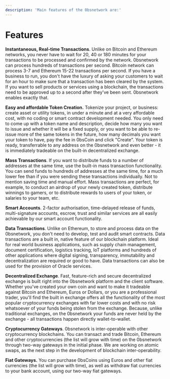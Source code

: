 ```yaml
---
description: 'Main features of the 0bsnetwork are:'
---
```


# Features



**Instantaneous, Real-time Transactions**. Unlike on Bitcoin and Ethereum networks, you never have to wait for 20, 40 or 180 minutes for your transactions to be processed and confirmed by the network. 0bsnetwork can process hundreds of transactions per second. Bitcoin network can process 3-7 and Ethereum 15-22 transactions per second. If you have a business to run, you don't have the luxury of asking your customers to wait for an hour to make sure that a transaction has been cleared by the system. If you want to sell products or services using a blockchain, the transactions need to be approved up to a second after they've been sent. 0bsnetwork enables exactly that.

**Easy and affordable Token Creation.** Tokenize your project, or business: create asset or utility tokens, in under a minute and at a very affordable cost, with no coding or smart contract development needed. You only need to come up with a token name and description, decide how many you want to issue and whether it will be a fixed supply, or you want to be able to re-issue more of the same tokens in the future, how many decimals you want your token to have, pay the fee in 0bsCoin and click "Create". Your token is ready, transferrable to any address on the 0bsnetwork and even better - it is immediately tradeable on the built-in decentralized exchange.

**Mass Transactions**. If you want to distribute funds to a number of addresses at the same time, use the built-in mass transaction functionality. You can send funds to hundreds of addresses at the same time, for a much lower fee than if you were sending these transactions individually. Not to mention saving time and manual effort. Mass transactions are perfect, for example, to conduct an airdrop of your newly created token, distribute winnings to gamers, or to distribute rewards to users of your token, or salaries to your team, etc.

**Smart Accounts**. 2-factor authorisation, time-delayed release of funds, multi-signature accounts, escrow, trust and similar services are all easily achievable by our smart account functionality.

**Data Transactions**. Unlike on Ethereum, to store and process data on the 0bsnetwork, you don't need to develop, test and audit smart contracts. Data transactions are a built in, native feature of our blockchain platform. Ideal for real world business applications, such as supply chain management, document certification, logistics tracking, IoT platforms and hundreds of other applications where digital signing, transparency, immutability and decentralization are required or good to have. Data transactions can also be used for the provision of Oracle services.

**Decentralized Exchange**. Fast, feature-rich and secure decentralized exchange is built right into the 0bsnetwork platform and the client software. Whether you've created your own coin and want to make it tradeable against Bitcoin and Ethereum, Euros or Dollars, or you are a professional trader, you'll find the built in exchange offers all the functionality of the most popular cryptocurrency exchanges with far lower costs and with no risk whatsoever of your funds being stolen from the exchange. Because, unlike traditional exchanges, on the 0bsnetwork your funds are never held by the exchange - all transactions happen directly wallet-to-wallet.

**Cryptocurrency Gateways**. 0bsnetwork is inter-operable with other cryptocurrency blockchains. You can transact and trade Bitcoin, Ethereum and other cryptocurrencies \(the list will grow with time\) on the 0bsnetwork through two-way gateways in the initial phase. We are working on atomic swaps, as the next step in the development of blockchain inter-operability.

**Fiat Gateways.** You can purchase 0bsCoins using Euros and other fiat currencies \(the list will grow with time\), as well as withdraw fiat currencies to your bank account, using our two-way fiat gateways.

